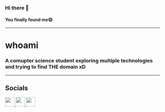### Hi there 👋   

#### You finally found me😋

---
# whoami
### A comupter science student exploring multiple technologies and trying to find THE domain xD
---
## Socials
<a href="https://twitter.com/humzakt"><img src="https://cdn.worldvectorlogo.com/logos/twitter-6.svg" width="30" height="30" /> </a>
<a href="https://linkedin.com/in/humzakt"><img src="https://cdn.worldvectorlogo.com/logos/linkedin-icon.svg" width="30" height="30" /> </a>
<a href="https://humzakt.github.io"><img src="https://www.freepnglogos.com/uploads/logo-website-png/logo-website-file-globe-icon-svg-wikimedia-commons-21.png" width="30" height="30" /> </a>



<!--
**Humza-K-T/humza-k-t** is a ✨ _special_ ✨ repository because its `README.md` (this file) appears on your GitHub profile.

Here are some ideas to get you started:

- 🔭 I’m currently working on ...
- 🌱 I’m currently learning ...
- 👯 I’m looking to collaborate on ...
- 🤔 I’m looking for help with ...
- 💬 Ask me about ...
- 📫 How to reach me: ...
- 😄 Pronouns: ...
- ⚡ Fun fact: ...
-->
